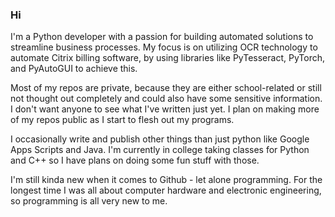 ### Hi

I'm a Python developer with a passion for building automated solutions to streamline business processes. My focus is on utilizing OCR technology to automate Citrix billing software, by using libraries like PyTesseract, PyTorch, and PyAutoGUI to achieve this.

Most of my repos are private, because they are either school-related or still not thought out completely and could also have some sensitive information. I don't want anyone to see what I've written just yet.
I plan on making more of my repos public as I start to flesh out my programs.

I occasionally write and publish other things than just python like Google Apps Scripts and Java.
I'm currently in college taking classes for Python and C++ so I have plans on doing some fun stuff with those.

I'm still kinda new when it comes to Github - let alone programming. For the longest time I was all about computer hardware and electronic engineering, so programming is all very new to me. 



